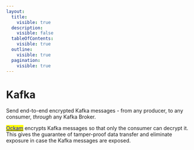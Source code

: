 ```yaml
---
layout:
  title:
    visible: true
  description:
    visible: false
  tableOfContents:
    visible: true
  outline:
    visible: true
  pagination:
    visible: true
---
```


# Kafka

Send end-to-end encrypted Kafka messages - from any producer, to any consumer, _through_ any Kafka Broker.

[<mark style="color:blue;">Ockam</mark>](../../) encrypts Kafka messages so that only the consumer can decrypt it. This gives the guarantee of tamper-proof data transfer and eliminate exposure in case the Kafka messages are exposed.
